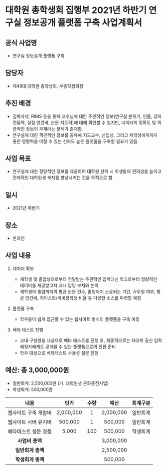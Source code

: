 대학원 총학생회 집행부 2021년 하반기 연구실 정보공개 플랫폼 구축 사업계획서
===

## 공식 사업명
- 연구실 정보공개 플랫폼 구축

## 담당자
- 제49대 대학원 총학생회, 부총학생회장

## 추진 배경
- 김박사넷, RIMS 등을 통해 교수님에 대한 주관적인 정보(연구실 분위기, 인품, 강의 전달력, 실질 인건비, 논문 지도력)에 대해 확인할 수 있지만, 데이터의 정확도 및 객관적인 정보의 부재라는 문제가 존재함. 
- 연구실에 대한 객관적인 정보를 공유해 지도교수, 신입생, 그리고 재학생에게까지 좋은 영향력을 미칠 수 있는 신뢰도 높은 플랫폼을 구축할 필요가 있음. 

## 사업 목표
- 연구실에 대한 정량적인 정보를 제공하여 대학원 선택 시 학생들의 편의성을 높이고 전체적인 대학원생 복지를 향상시키는 것을 목적으로 함.

## 일시
- 2021년 하반기

## 장소
- 온라인

## 사업 내용
1. 데이터 확보 
    - 재학생 및 졸업생으로부터 전달받는 주관적인 입력대신 학교로부터 정량적인 데이터를 제공받고자 교내 담당 부처와 논의
    - 재학생의 졸업까지의 평균 논문 편수, 졸업까지 소요되는 기간, 사무원 여부, 평균 인건비, 카이스트/국비장학생 비율 등 다양한 소스를 마련할 예정

2. 플랫폼 구축 
    - 학우들이 쉽게 접근할 수 있는 웹사이트 형식의 플랫폼을 구축 예정 

3. 베타 테스트 진행 
    - 교내 구성원을 대상으로 베타 테스트를 진행 후, 최종적으로는 타대학 출신 입학 예정자에게도 공개될 수 있는 플랫폼으로의 전환 준비 
    - 학우 대상으로 베타테스트 사용성 설문 진행

## 예산: 총 3,000,000원
- 일반회계: 2,500,000원 (가. 대학원생 문화증진사업)
- 학생회계: 500,000원 

| **내용** | **단가** | **수량** | **예산** | **회계구분** |
|:---:|:---:|:---:|:---:|:---:|
| 웹사이트 구축 개발비 | 2,000,000 | 1 | 2,000,000 | 일반회계 |
| 웹사이트 서버 유지비 | 500,000 | 1 | 500,000 | 일반회계 |
| 베타테스트 설문 경품 | 5,000| 100 | 500,000 | 학생회계 |
| **사업비 총액** |  |  | 3,000,000 | |
| **일반회계 총액** |  |  | 2,500,000 | |
| **학생회계 총액** |  |  | 500,000 | |
